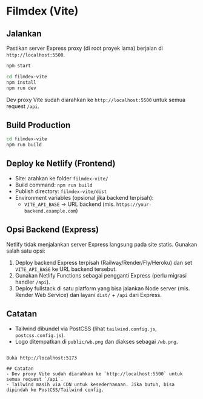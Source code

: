 # Filmdex (Vite)

## Jalankan

Pastikan server Express proxy (di root proyek lama) berjalan di `http://localhost:5500`.

```bash
npm start

cd filmdex-vite
npm install
npm run dev
```

Dev proxy Vite sudah diarahkan ke `http://localhost:5500` untuk semua request `/api`.

## Build Production

```bash
cd filmdex-vite
npm run build
```

## Deploy ke Netlify (Frontend)

- Site: arahkan ke folder `filmdex-vite/`
- Build command: `npm run build`
- Publish directory: `filmdex-vite/dist`
- Environment variables (opsional jika backend terpisah):
	- `VITE_API_BASE` → URL backend (mis. `https://your-backend.example.com`)

## Opsi Backend (Express)

Netlify tidak menjalankan server Express langsung pada site statis. Gunakan salah satu opsi:

1) Deploy backend Express terpisah (Railway/Render/Fly/Heroku) dan set `VITE_API_BASE` ke URL backend tersebut.
2) Gunakan Netlify Functions sebagai pengganti Express (perlu migrasi handler `/api`).
3) Deploy fullstack di satu platform yang bisa jalankan Node server (mis. Render Web Service) dan layani `dist/` + `/api` dari Express.

## Catatan
- Tailwind dibundel via PostCSS (lihat `tailwind.config.js`, `postcss.config.js`).
- Logo ditempatkan di `public/wb.png` dan diakses sebagai `/wb.png`.
```

Buka http://localhost:5173

## Catatan
- Dev proxy Vite sudah diarahkan ke `http://localhost:5500` untuk semua request `/api`.
- Tailwind masih via CDN untuk kesederhanaan. Jika butuh, bisa dipindah ke PostCSS/Tailwind config.